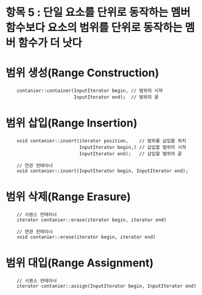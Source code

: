 # 항목 5 : 단일 요소를 단위로 동작하는 멤버 함수보다 요소의 범위를 단위로 동작하는 멤버 함수가 더 낫다

# 범위 생성(Range Construction)
```
    contanier::container(InputIterator begin, // 범위의 시작
                         InputIterator end);  // 범위의 끝
```

# 범위 삽입(Range Insertion)
```
    void contanier::insert(iterator position,    // 범위를 삽입할 위치
                           InputIterator begin,) // 삽입할 범위의 시작
                           InputIterator end);   // 삽입할 범위의 끝

    // 연관 컨테이너
    void contanier::insert(InputIterator begin, InputIterator end);
```


# 범위 삭제(Range Erasure)
```
    // 시퀀스 컨테이너
    iterator contanier::erase(iterator begin, iterator end)

    // 연관 컨테이너
    void contanier::erase(iterator begin, iterator end)
```

# 범위 대입(Range Assignment)
```
    // 시퀀스 컨테이너
    iterator contanier::assign(InputIterator begin, InputIterator end)
```